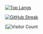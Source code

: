 [![Top Langs](https://github-readme-stats.vercel.app/api/top-langs/?username=RichardWasNotAvailable&layout=pie&theme=dark)](https://www.google.com/url?sa=t&source=web&rct=j&opi=89978449&url=https://www.youtube.com/watch%3Fv%3DdQw4w9WgXcQ&ved=2ahUKEwjF2pi_sOSPAxWGgv0HHSKOGLQQwqsBegQIFhAH&usg=AOvVaw0aHtehaphMhOCAkCydRLZU)

[![GitHub Streak](https://streak-stats.demolab.com?user=RichardWasNotAvailable&theme=dark)](https://git.io/streak-stats)


[![Visitor Count](https://profile-counter.glitch.me/RichardWasNotAvailable/count.svg)
